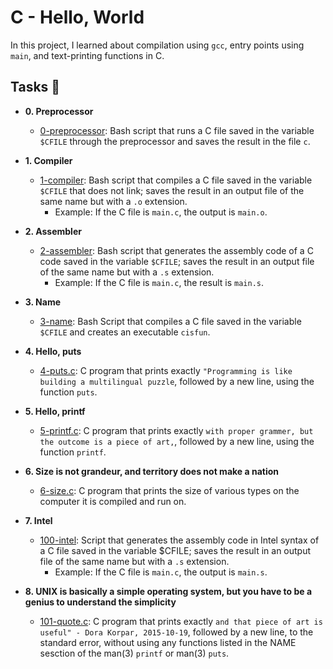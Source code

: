 # C - Hello, World

In this project, I learned about compilation using `gcc`, entry
points using `main`, and text-printing functions in C.

## Tasks :page_with_curl:

* **0. Preprocessor**
  * [0-preprocessor](./0-preprocessor): Bash script that runs a C file saved in the
  variable `$CFILE` through the preprocessor and saves the result in the file `c`.
* **1. Compiler**
  * [1-compiler](./1-compiler): Bash script that compiles a C file saved in the
  variable `$CFILE` that does not link; saves the result in an output file of the
  same name but with a `.o` extension.
    * Example: If the C file is `main.c`, the output is `main.o`.

* **2. Assembler**
  * [2-assembler](./2-assembler): Bash script that generates the assembly code of a
  C code saved in the variable `$CFILE`; saves the result in an output file of the
  same name but with a `.s` extension.
    * Example: If the C file is `main.c`, the result is `main.s`.

* **3. Name**
  * [3-name](./3-name): Bash Script that compiles a C file saved in the variable
  `$CFILE` and creates an executable `cisfun`.

* **4. Hello, puts**
  * [4-puts.c](./4-puts.c): C program that prints exactly `"Programming is like building
  a multilingual puzzle`, followed by a new line, using the function `puts`.

* **5. Hello, printf**
  * [5-printf.c](./5-printf.c): C program that prints exactly `with proper grammer, but
  the outcome is a piece of art,`, followed by a new line, using the function `printf`.

* **6. Size is not grandeur, and territory does not make a nation**
  * [6-size.c](./6-size.c): C program that prints the size of various types on the computer
  it is compiled and run on.

* **7. Intel**
  * [100-intel](./100-intel): Script that generates the assembly code in Intel syntax of a
  C file saved in the variable $CFILE; saves the result in an output file of the same name
  but with a `.s` extension.
    * Example: If the C file is `main.c`, the output is `main.s`.

* **8. UNIX is basically a simple operating system, but you have to be a genius to understand the simplicity**
  * [101-quote.c](./101-quote.c): C program that prints exactly `and that piece of art is
  useful" - Dora Korpar, 2015-10-19`, followed by a new line, to the standard error,
  without using any functions listed in the NAME sesction of the man(3) `printf` or man(3)
  `puts`.
